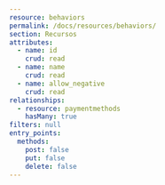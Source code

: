 ```yaml
---
resource: behaviors
permalink: /docs/resources/behaviors/
section: Recursos
attributes:
  - name: id
    crud: read
  - name: name
    crud: read
  - name: allow_negative
    crud: read
relationships:
  - resource: paymentmethods
    hasMany: true
filters: null
entry_points:
  methods:
    post: false
    put: false
    delete: false
---
```

